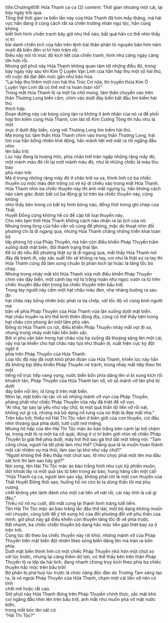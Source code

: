 title:Chương409: Hứa Thanh ca ca (2)
content:
Thời gian nhoáng một cái, lại bảy ngày trôi qua.<br>Tổng thể thời gian ra biển lần này của Hứa Thanh đã hơn mấy tháng, mà hải<br>vực hắn đang ở cũng cách rất xa chiến trường nhân ngư tộc, hắn cũng không<br>biết tình hình chiến tranh bây giờ như thế nào, bất quá hắn có thể nhìn thấy vị trí<br>bài danh chiến tích của hắn trên lệnh bài thân phận từ nguyên bản hơn năm<br>mươi đã biến đến vị trí hơn trăm rồi.<br>Điều này nói rõ mức độ kịch liệt của chiến tranh, hình như càng ngày càng<br>lớn hơn rồi.<br>Nhưng giờ phút này Hứa Thanh không quan tâm tới những điều đó, trong<br>bảy ngày này sau khi Kim Ô Luyện Vạn Linh của hắn hấp thu một số hải thú,<br>rốt cuộc đã đạt đến mức gần như bão hòa.<br>"Lại hấp thu thêm một con hải thú Trúc Cơ nữa, thì truyền thừa Kim Ô<br>Luyện Vạn Linh đã có thể mở ra hoàn toàn rồi!"<br>Trong mắt Hứa Thanh lộ ra một tia chờ mong, tâm thần chuyển vào trên<br>thân Thương Long biển cấm, chìm vào dưới đáy biển bắt đầu tìm kiếm hải thú<br>thích hợp.<br>Đoạn đường này cái bóng cũng tản ra không ít ảnh nhãn của nó ra để phối<br>hợp tìm kiếm cùng Hứa Thanh, còn lão tổ Kim Cương Tông thì hầu như là một<br>mực ở dưới đáy biển, cùng với Thương Long tìm kiếm hải thú.<br>Mà trong lúc tâm thần Hứa Thanh chìm vào trong thân Thương Long, trái<br>tim của hắn bỗng nhiên khẽ động, hắn mãnh liệt mở mắt ra rồi ngẩng đầu nhìn<br>lên bầu trời.<br>Lúc này đang là hoàng hôn, phía chân trời tràn ngập những rặng mây đỏ,<br>một mảnh màu đỏ rồi lại một mảnh màu đỏ, như là những chiếc lá màu thu bao<br>phủ màn trời.<br>Mà ở trong những rặng mây đỏ ở chân trời xa xa, thình lình có ba chiếc<br>thuyền cự mộc màu đen trông có vẻ kỳ dị chiếu vào trong mắt Hứa Thanh.<br>Hứa Thanh nhìn ba chiếc thuyền này thì ánh mắt ngưng tụ, hắn không cách<br>nào cảm giác được bất cứ ba động gì từ trên ba chiếc thuyền này, cũng không<br>nhìn thấy bên trong có bất kỳ hình bóng nào, đồng thời trong ghi chép của Thất<br>Huyết Đồng cũng không hề có đề cập tới loại thuyền này.<br>Cho nên tạm thời Hứa Thanh không cách nào nhận ra lai lịch của nó.<br>Nhưng trong lòng của hắn vẫn vô cùng đề phòng, mặc dù thoạt nhìn đối<br>phương chỉ là đi ngang qua, nhưng Hứa Thanh chẳng những triển khai toàn bộ<br>lớp phòng hộ của Pháp Thuyền, mà hắn còn điểu khiển Pháp Thuyền trầm<br>xuống dưới mặt biến, đổi thành trạng thái lặn.<br>Kể từ đó nếu đối phương thật sự là đi ngang qua, mắt thấy Hứa Thanh nơi<br>đây đã tránh đi, vậy xác suất lớn sẽ không ra tay, coi như là thật sự ra tay thì<br>Hứa Thanh cũng đã làm xong chuẩn bị phản kích lại hoặc là tăng tốc bỏ chạy.<br>Nhưng trong nháy mắt khi Hứa Thanh vừa mới điều khiển Pháp Thuyền<br>chìm vào đáy biển, một cánh tay nữ tử trắng noãn như ngọc vươn ra từ trên<br>chiếc thuyền đầu tiên trong ba chiếc thuyền trên bầu trời.<br>Trong tay người này cầm một hạt châu màu đen, nhẹ nhàng buông ra sau đó<br>hạt châu này bỗng nhiên bộc phát ra tia chớp, với tốc độ vô cùng kinh người mà<br>bắn về phía Pháp Thuyền của Hứa Thanh vừa lặn xuống dưới mặt biển.<br>Hạt châu truyền ra khí thế kinh thiên động địa, cũng có thể thấy bên trong<br>hạt châu còn phong ấn một tấm phù văn.<br>Đồng tử Hứa Thanh co rút, điều khiển Pháp Thuyền nháy mắt vọt đi xa,<br>nhưng trong nháy mắt hắn liền biến sắc.<br>Bởi vì phù văn bên trong hạt châu vừa hạ xuống đã thoáng sáng lên một cái,<br>vậy mà lại khiến cho hạt châu này tựa như thuấn di, xuất hiện cực kỳ đột ngột ở<br>phía trên Pháp Thuyền của Hứa Thanh.<br>Loại tốc độ này đã vượt khỏi phán đoán của Hứa Thanh, khiến lúc này hắn<br>đã không kịp điều khiển Pháp Thuyền né tránh, trong nháy mắt tiếp theo thì một<br>tiếng nổ trực tiếp vang vọng, nước biển bốn phía dâng lên vì bị xung kích rồi<br>khuếch tán, Pháp Thuyền của Hứa Thanh tan vỡ, vô số mảnh vỡ tàn phá từ dưới<br>đáy biển nổi lên, lơ lửng ở trên mặt biển.<br>Nhìn lại, mặt biển rải rác vô số những mảnh vỡ vụn của Pháp Thuyền,<br>phảng phất như chiếc Pháp Thuyền vừa nãy đã triệt để vỡ vụn.<br>"Ai nha, tại sao lại yếu như vậy chứ, bị một quả thần lôi liền vỡ rồi nát,<br>không vui gì cả, nhưng mà bộ dạng nổ tung của nó thật là đẹp mắt nha."<br>Trên bầu trời, thiếu nữ Hải Thi Tộc nằm ở biên giới của con thuyền, cúi đầu<br>nhìn thoáng qua phía dưới, tươi cười mở miệng.<br>Nhưng hô hấp của tên Hải Thi Tộc mặc áo bào trắng bên cạnh lại hơi chậm<br>lại, trong mắt lộ ra một tia cổ quái, đứng ở vị trí biên giới nhìn về chiếc Pháp<br>Thuyền bị giải thể phía dưới, mấy hơi thở sau gã thở dài một tiếng nói: "Tam<br>công chúa, ngươi hà tất phải làm như thế? Chẳng qua là ta muốn hoàn thành<br>một cái nhiệm vụ mà thôi, làm sao lại khó như vậy chứ!!"<br>"Ngươi không thể điệu thấp một chút sao, lỡ như chọc phải một tên ma đầu<br>sát tinh thì làm sao bây giờ?"<br>Nói xong, tên Hải Thi Tộc mặc áo bào trắng hình như cực kỳ phiền muộn,<br>dứt khoát lấy ra một quả táo từ bên trong áo bào, hung hăng cắn một cái!<br>"Hứa Thanh ca ca, ngươi làm sao vậy, không phải chỉ là một con thuyền của<br>Thất Huyết Đồng thôi sao, huống hồ nó còn bị ta dùng thần lôi mà phụ vương<br>chết không yên lành đánh cho một cái liền vỡ nát rồi, cái này tính là cái gì đâu."<br>Thiếu nữ nở nụ cười, đôi mắt cong lại thành hình trăng lưỡi liềm.<br>Tên Hải Thi Tộc mặc áo bào trắng lắc đầu thở dài, một bộ dạng không muốn<br>nói chuyện, cũng lười để ý tới xưng hô của đối phương đối với phụ thân của<br>mình, giờ phút này gã điều khiển con thuyền tăng tốc đi về phía trước.<br>Rất nhanh, ba chiếc chiến thuyền bộ dạng hắc mộc liền gào thét bay xa ở<br>trên trời.<br>Cùng lúc đó theo ba chiếc thuyền này rời khỏi, những mảnh vỡ của Pháp<br>Thuyền trên mặt biển đột nhiên theo sóng biển dâng lên mà tràn ra bốn phía.<br>Dưới mặt biển thình lình có một chiếc Pháp Thuyền nhỏ hơn một chút so<br>với lúc trước, nhưng lại càng thêm dữ tợn, có thể thấy bên trên thân Pháp<br>Thuyền lộ ra lớp da hải tích, đang nhanh chóng truy kích theo phía ba chiếc<br>thuyền hắc mộc trên bầu trời!<br>Bộ phận bị phá huỷ lúc trước là chức năng độc đáo do Trương Tam sáng tạo<br>ra, là vỏ ngoài Pháp Thuyền của Hứa Thanh, chạm một cái liền vỡ nên có tính<br>chất mê hoặc rất cao.<br>Giờ phút này Hứa Thanh đứng trên Pháp Thuyền chính thức, sắc mặt khó<br>coi ngẩng đầu nhìn lên trên bầu trời, ánh mắt như muốn phá vỡ mặt nước biển,<br>trong mắt bốc lên sát cơ.<br>"Hải Thi Tộc?"